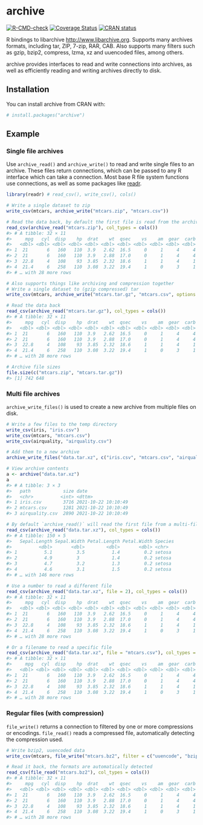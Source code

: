 
<!-- README.md is generated from README.Rmd. Please edit that file -->

# archive

<!-- badges: start -->

[![R-CMD-check](https://github.com/r-lib/archive/workflows/R-CMD-check/badge.svg)](https://github.com/r-lib/archive/actions)
[![Coverage
Status](https://img.shields.io/codecov/c/github/r-lib/archive/main.svg)](https://codecov.io/github/r-lib/archive?branch=main)
[![CRAN
status](https://www.r-pkg.org/badges/version/archive)](https://CRAN.R-project.org/package=archive)
<!-- badges: end -->

R bindings to libarchive <http://www.libarchive.org>. Supports many
archives formats, including tar, ZIP, 7-zip, RAR, CAB. Also supports
many filters such as gzip, bzip2, compress, lzma, xz and uuencoded
files, among others.

archive provides interfaces to read and write connections into archives,
as well as efficiently reading and writing archives directly to disk.

## Installation

You can install archive from CRAN with:

``` r
# install.packages("archive")
```

## Example

### Single file archives

Use `archive_read()` and `archive_write()` to read and write single
files to an archive. These files return connections, which can be passed
to any R interface which can take a connection. Most base R file system
functions use connections, as well as some packages like
[readr](https://readr.tidyverse.org/).

``` r
library(readr) # read_csv(), write_csv(), cols()

# Write a single dataset to zip
write_csv(mtcars, archive_write("mtcars.zip", "mtcars.csv"))

# Read the data back, by default the first file is read from the archive.
read_csv(archive_read("mtcars.zip"), col_types = cols())
#> # A tibble: 32 × 11
#>     mpg   cyl  disp    hp  drat    wt  qsec    vs    am  gear  carb
#>   <dbl> <dbl> <dbl> <dbl> <dbl> <dbl> <dbl> <dbl> <dbl> <dbl> <dbl>
#> 1  21       6   160   110  3.9   2.62  16.5     0     1     4     4
#> 2  21       6   160   110  3.9   2.88  17.0     0     1     4     4
#> 3  22.8     4   108    93  3.85  2.32  18.6     1     1     4     1
#> 4  21.4     6   258   110  3.08  3.22  19.4     1     0     3     1
#> # … with 28 more rows

# Also supports things like archiving and compression together
# Write a single dataset to (gzip compressed) tar
write_csv(mtcars, archive_write("mtcars.tar.gz", "mtcars.csv", options = "compression-level=9"))

# Read the data back
read_csv(archive_read("mtcars.tar.gz"), col_types = cols())
#> # A tibble: 32 × 11
#>     mpg   cyl  disp    hp  drat    wt  qsec    vs    am  gear  carb
#>   <dbl> <dbl> <dbl> <dbl> <dbl> <dbl> <dbl> <dbl> <dbl> <dbl> <dbl>
#> 1  21       6   160   110  3.9   2.62  16.5     0     1     4     4
#> 2  21       6   160   110  3.9   2.88  17.0     0     1     4     4
#> 3  22.8     4   108    93  3.85  2.32  18.6     1     1     4     1
#> 4  21.4     6   258   110  3.08  3.22  19.4     1     0     3     1
#> # … with 28 more rows

# Archive file sizes
file.size(c("mtcars.zip", "mtcars.tar.gz"))
#> [1] 742 648
```

### Multi file archives

`archive_write_files()` is used to create a new archive from multiple
files on disk.

``` r
# Write a few files to the temp directory
write_csv(iris, "iris.csv")
write_csv(mtcars, "mtcars.csv")
write_csv(airquality, "airquality.csv")

# Add them to a new archive
archive_write_files("data.tar.xz", c("iris.csv", "mtcars.csv", "airquality.csv"))

# View archive contents
a <- archive("data.tar.xz")
a
#> # A tibble: 3 × 3
#>   path            size date               
#>   <chr>          <int> <dttm>             
#> 1 iris.csv        3716 2021-10-22 10:10:49
#> 2 mtcars.csv      1281 2021-10-22 10:10:49
#> 3 airquality.csv  2890 2021-10-22 10:10:49

# By default `archive_read()` will read the first file from a multi-file archive.
read_csv(archive_read("data.tar.xz"), col_types = cols())
#> # A tibble: 150 × 5
#>   Sepal.Length Sepal.Width Petal.Length Petal.Width Species
#>          <dbl>       <dbl>        <dbl>       <dbl> <chr>  
#> 1          5.1         3.5          1.4         0.2 setosa 
#> 2          4.9         3            1.4         0.2 setosa 
#> 3          4.7         3.2          1.3         0.2 setosa 
#> 4          4.6         3.1          1.5         0.2 setosa 
#> # … with 146 more rows

# Use a number to read a different file
read_csv(archive_read("data.tar.xz", file = 2), col_types = cols())
#> # A tibble: 32 × 11
#>     mpg   cyl  disp    hp  drat    wt  qsec    vs    am  gear  carb
#>   <dbl> <dbl> <dbl> <dbl> <dbl> <dbl> <dbl> <dbl> <dbl> <dbl> <dbl>
#> 1  21       6   160   110  3.9   2.62  16.5     0     1     4     4
#> 2  21       6   160   110  3.9   2.88  17.0     0     1     4     4
#> 3  22.8     4   108    93  3.85  2.32  18.6     1     1     4     1
#> 4  21.4     6   258   110  3.08  3.22  19.4     1     0     3     1
#> # … with 28 more rows

# Or a filename to read a specific file
read_csv(archive_read("data.tar.xz", file = "mtcars.csv"), col_types = cols())
#> # A tibble: 32 × 11
#>     mpg   cyl  disp    hp  drat    wt  qsec    vs    am  gear  carb
#>   <dbl> <dbl> <dbl> <dbl> <dbl> <dbl> <dbl> <dbl> <dbl> <dbl> <dbl>
#> 1  21       6   160   110  3.9   2.62  16.5     0     1     4     4
#> 2  21       6   160   110  3.9   2.88  17.0     0     1     4     4
#> 3  22.8     4   108    93  3.85  2.32  18.6     1     1     4     1
#> 4  21.4     6   258   110  3.08  3.22  19.4     1     0     3     1
#> # … with 28 more rows
```

### Regular files (with compression)

`file_write()` returns a connection to filtered by one or more
compressions or encodings. `file_read()` reads a compressed file,
automatically detecting the compression used.

``` r
# Write bzip2, uuencoded data
write_csv(mtcars, file_write("mtcars.bz2", filter = c("uuencode", "bzip2")))

# Read it back, the formats are automatically detected
read_csv(file_read("mtcars.bz2"), col_types = cols())
#> # A tibble: 32 × 11
#>     mpg   cyl  disp    hp  drat    wt  qsec    vs    am  gear  carb
#>   <dbl> <dbl> <dbl> <dbl> <dbl> <dbl> <dbl> <dbl> <dbl> <dbl> <dbl>
#> 1  21       6   160   110  3.9   2.62  16.5     0     1     4     4
#> 2  21       6   160   110  3.9   2.88  17.0     0     1     4     4
#> 3  22.8     4   108    93  3.85  2.32  18.6     1     1     4     1
#> 4  21.4     6   258   110  3.08  3.22  19.4     1     0     3     1
#> # … with 28 more rows
```
